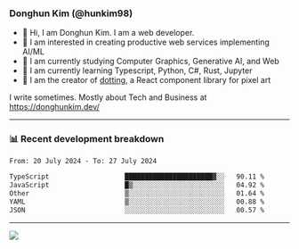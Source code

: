 ### Donghun Kim (@hunkim98)

- 👋 Hi, I am Donghun Kim. I am a web developer. 
- 🤔 I am interested in creating productive web services implementing AI/ML
- 🔭 I am currently studying Computer Graphics, Generative AI, and Web 
- 🌱 I am currently learning Typescript, Python, C#, Rust, Jupyter
- 🎨 I am the creator of [dotting](https://github.com/hunkim98/dotting), a React component library for pixel art

I write sometimes. Mostly about Tech and Business at https://donghunkim.dev/

---
### 📊 Recent development breakdown
<!--START_SECTION:waka-->

```txt
From: 20 July 2024 - To: 27 July 2024

TypeScript                   ██████████████████████▓░░   90.11 %
JavaScript                   █▒░░░░░░░░░░░░░░░░░░░░░░░   04.92 %
Other                        ▒░░░░░░░░░░░░░░░░░░░░░░░░   01.64 %
YAML                         ▒░░░░░░░░░░░░░░░░░░░░░░░░   00.88 %
JSON                         ░░░░░░░░░░░░░░░░░░░░░░░░░   00.57 %
```

<!--END_SECTION:waka-->
---

<!-- <div align='center'> -->
  <img align="center" src="https://github-readme-stats.vercel.app/api?username=hunkim98&theme=dark&show_icons=true"/>
<!-- </div> -->
<!--
**hunkim98/hunkim98** is a ✨ _special_ ✨ repository because its `README.md` (this file) appears on your GitHub profile.

Here are some ideas to get you started:

- 🔭 I’m currently working on ...
- 🌱 I’m currently learning ...
- 👯 I’m looking to collaborate on ...
- 🤔 I’m looking for help with ...
- 💬 Ask me about ...
- 📫 How to reach me: ...
- 😄 Pronouns: ...
- ⚡ Fun fact: ...
-->
